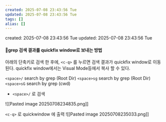 ```yaml
---
created: 2025-07-08 23:43:56 Tue
updated: 2025-07-08 23:43:56 Tue
tags: []
alias: []
---
```


created: 2025-07-08 23:43:56 Tue
updated: 2025-07-08 23:43:56 Tue

#### grep 검색 결과를 quickfix window로 보내는 방법

아래의 단축키로 검색 한 후에, `<c-q>` 를 누르면 검색 결과가 quickfix window로 이동된다.
quickfix window에서는 Visual Mode등에서 복사 할 수 있다.

`<space>/`         search by grep (Root Dir)
`<space>sg`       search by grep (Root Dir)
`<space>sG`       search by grep (cwd)


- `<space>/` 로 검색

![[Pasted image 20250708234835.png]]


`<c-q>` 로 quickwindow 에 출력
![[Pasted image 20250708235033.png]]

